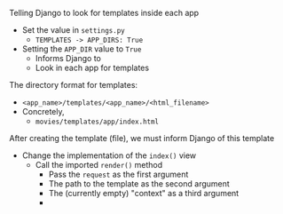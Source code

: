 Telling Django to look for templates inside each app
- Set the value in `settings.py`
	- `TEMPLATES -> APP_DIRS: True`
- Setting the `APP_DIR` value to `True`
	- Informs Django to
	- Look in each app for templates

The directory format for templates:
- `<app_name>/templates/<app_name>/<html_filename>`
- Concretely,
	- `movies/templates/app/index.html`

After creating the template (file), we must inform Django of this template
- Change the implementation of the `index()`  view
	- Call the imported `render()` method
		- Pass the `request` as the first argument
		- The path to the template as the second argument
		- The (currently empty) "context" as a third argument
		- 